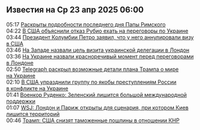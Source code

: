 <h2>Известия на Ср 23 апр 2025 06:00</h2><!--2025-04-23 05:17:27-->
<div class="rssn">
  <div><span class="smaller gray hspace">05:17</span> <a class="nodecor" href="https://news.rambler.ru/world/54555763-raskryty-podrobnosti-poslednego-dnya-papy-rimskogo/">Раскрыты подробности последнего дня Папы Римского</a></div>
</div>
<div class="rssn">
  <div><span class="smaller gray hspace">04:22</span> <a class="nodecor" href="https://news.rambler.ru/world/54555650-v-ssha-obyasnili-otkaz-rubio-ehat-na-peregovory-po-ukraine/">В США объяснили отказ Рубио ехать на переговоры по Украине</a></div>
</div>
<div class="rssn">
  <div><span class="smaller gray hspace">03:44</span> <a class="nodecor" href="https://news.rambler.ru/world/54555647-prezident-kolumbii-petro-zayavil-chto-u-nego-annulirovali-vizu-v-ssha/">Президент Колумбии Петро заявил, что у него аннулировали визу в США</a></div>
</div>
<div class="rssn">
  <div><span class="smaller gray hspace">03:46</span> <a class="nodecor" href="https://news.rambler.ru/world/54543959-na-zapade-nazvali-tsel-vizita-ukrainskoy-delegatsii-v-london/">На Западе назвали цель визита украинской делегации в Лондон</a></div>
</div>
<div class="rssn">
  <div><span class="smaller gray hspace">03:36</span> <a class="nodecor" href="https://news.rambler.ru/world/54555640-na-ukraine-nazvali-krasnorechivyy-moment-pered-peregovorami-v-londone/">На Украине назвали красноречивый момент перед переговорами в Лондоне</a></div>
</div>
<div class="rssn">
  <div><span class="smaller gray hspace">02:50</span> <a class="nodecor" href="https://news.rambler.ru/world/54555587-telegraph-raskryl-vozmozhnye-detali-plana-trampa-o-mire-na-ukraine/">Telegraph раскрыл возможные детали плана Трампа о мире на Украине</a></div>
</div>
<div class="rssn">
  <div><span class="smaller gray hspace">02:10</span> <a class="nodecor" href="https://news.rambler.ru/world/54555556-v-ssha-uprazdnili-gruppu-po-yakoby-prestupleniyam-rossii-v-konflikte-na-ukraine/">В США упразднили группу по якобы преступлениям России в конфликте на Украине</a></div>
</div>
<div class="rssn">
  <div><span class="smaller gray hspace">01:41</span> <a class="nodecor" href="https://news.rambler.ru/world/54555040-voenkor-rudenko-zelenskiy-lishitsya-bolshoy-mezhdunarodnoy-podderzhki/">Военкор Руденко: Зеленский лишится большой международной поддержки</a></div>
</div>
<div class="rssn">
  <div><span class="smaller gray hspace">01:07</span> <a class="nodecor" href="https://news.rambler.ru/world/54555483-wsj-london-i-parizh-otkryty-dlya-stsenariya-pri-kotorom-kiev-lishitsya-territoriy/">WSJ: Лондон и Париж открыты для сценария, при котором Киев лишится территорий</a></div>
</div>
<div class="rssn">
  <div><span class="smaller gray hspace">00:46</span> <a class="nodecor" href="https://news.rambler.ru/world/54543160-tramp-ssha-snizyat-tamozhennye-poshliny-v-otnoshenii-knr/">Трамп: США снизят таможенные пошлины в отношении КНР</a></div>
</div>